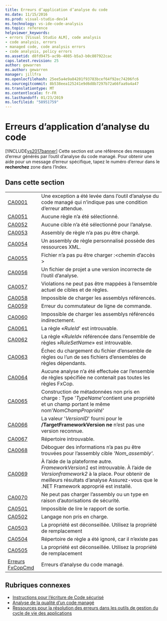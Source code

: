 ```yaml
---
title: Erreurs d’application d’analyse du code
ms.date: 11/15/2016
ms.prod: visual-studio-dev14
ms.technology: vs-ide-code-analysis
ms.topic: reference
helpviewer_keywords:
- errors [Visual Studio ALM], code analysis
- code analysis, errors
- managed code, code analysis errors
- code analysis, policy errors
ms.assetid: d8fd9475-ac9b-4085-b5a3-b0c807922cac
caps.latest.revision: 25
author: gewarren
ms.author: gewarren
manager: jillfra
ms.openlocfilehash: 25ee5a4e9a84201f93783bcef64f92ec74206fc6
ms.sourcegitcommit: 8b538eea125241e9d6d8b7297b72a66faa9a4a47
ms.translationtype: MT
ms.contentlocale: fr-FR
ms.lasthandoff: 01/23/2019
ms.locfileid: "58951759"
---
```

# <a name="code-analysis-application-errors"></a>Erreurs d’application d’analyse du code
[!INCLUDE[vs2017banner](../includes/vs2017banner.md)]
Cette section est une référence des messages d’erreur générés par l’outil d’analyse du code managé. Pour obtenir une aide pour un message d’erreur spécifique, tapez le numéro d’erreur dans le **recherchez** zone dans l’Index.

## <a name="in-this-section"></a>Dans cette section

|||
|-|-|
|[CA0001](ca0001.md)|Une exception a été levée dans l’outil d’analyse du code managé qui n’indique pas une condition d’erreur attendue.|
|[CA0051](ca0051.md)|Aucune règle n’a été sélectionné.|
|[CA0052](ca0052.md)|Aucune cible n’a été sélectionné pour l’analyse.|
|[CA0053](ca0053.md)|Assembly de règle n’a pas pu être chargé.|
|[CA0054](ca0054.md)|Un assembly de règle personnalisé possède des ressources XML.|
|[CA0055](ca0055.md)|Fichier n’a pas pu être charger :\<chemin d’accès >|
|[CA0056](ca0056.md)|Un fichier de projet a une version incorrecte de l’outil d’analyse.|
|[CA0057](ca0057.md)|Violations ne peut pas être mappées à l’ensemble actuel de cibles et de règles.|
|[CA0058](ca0058.md)|Impossible de charger les assemblys référencés.|
|[CA0059](ca0059.md)|Erreur du commutateur de ligne de commande.|
|[CA0060](ca0060.md)|Impossible de charger les assemblys référencés indirectement.|
|[CA0061](ca0061.md)|La règle «*RuleId*' est introuvable.|
|[CA0062](ca0062.md)|La règle «*RuleId*« référencée dans l’ensemble de règles »*RuleSetName*» est introuvable.|
|[CA0063](ca0063.md)|Échec du chargement du fichier d’ensemble de règles ou l’un de ses fichiers d’ensembles de règles dépendants.|
|[CA0064](ca0064.md)|Aucune analyse n’a été effectuée car l’ensemble de règles spécifiée ne contenait pas toutes les règles FxCop.|
|[CA0065](ca0065.md)|Construction de métadonnées non pris en charge : Type '*TypeName*'contient une propriété et un champ portant le même nom'*NomChampPropriété*'|
|[CA0066](ca0066.md)|La valeur '*VersionID*' fourni pour le **/TargetFrameworkVersion ne** n’est pas une version reconnue.|
|[CA0067](ca0067.md)|Répertoire introuvable.|
|[CA0068](ca0068.md)|Déboguer des informations n’a pas pu être trouvées pour l’assembly cible *'Nom_assembly'*.|
|[CA0069](ca0069.md)|À l’aide de la plateforme autre. *FrameworkVersion1* est introuvable. À l’aide de *Versionframework2* à la place. Pour obtenir de meilleurs résultats d’analyse Assurez-vous que le .NET Framework approprié est installé.|
|[CA0070](ca0070.md)|Ne peut pas charger l’assembly ou un type en raison d’autorisations de sécurité.|
|[CA0501](ca0501.md)|Impossible de lire le rapport de sortie.|
|[CA0502](ca0502.md)|Langage non pris en charge.|
|[CA0503](ca0503.md)|La propriété est déconseillée. Utilisez la propriété de remplacement|
|[CA0504](ca0504.md)|Répertoire de règle a été ignoré, car il n’existe pas|
|[CA0505](ca0505.md)|La propriété est déconseillée. Utilisez la propriété de remplacement|
|[Erreurs FxCopCmd](fxcopcmd-errors.md)|Erreurs d’analyse du code managé.|

## <a name="related-sections"></a>Rubriques connexes

- [Instructions pour l’écriture de Code sécurisé](http://msdn.microsoft.com/9892fd19-45cd-44b6-9fa8-10f1b5cb6ea4)
- [Analyse de la qualité d’un code managé](../code-quality/analyzing-managed-code-quality-by-using-code-analysis.md)
- [Ressources pour la résolution des erreurs dans les outils de gestion du cycle de vie des applications](http://msdn.microsoft.com/library/76ca8f76-1e2d-4b55-89e2-bd59e4abe74c)